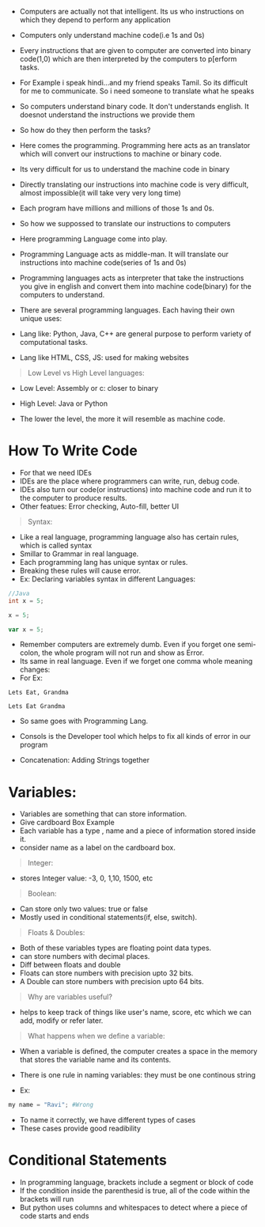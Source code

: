 - Computers are actually not that intelligent. Its us who instructions on which they depend to perform any application
- Computers only understand machine code(i.e 1s and 0s)
- Every instructions that are given to computer are converted into binary code(1,0) which are then interpreted by the computers to p[erform tasks.

- For Example i speak hindi...and my friend speaks Tamil. So its difficult for me to communicate. So i need someone to translate what he speaks
- So computers understand binary code. It don't understands english. It doesnot understand the instructions we provide them
- So how do they then perform the tasks?
- Here comes the programming. Programming here acts as an translator which will convert our instructions to machine or binary code.

- Its very difficult for us to understand the machine code in binary
- Directly translating our instructions into machine code is very difficult, almost impossible(it will take very very long time)
- Each program have millions and millions of those 1s and 0s.
- So how we suppossed to translate our instructions to computers
- Here programming Language come into play.
- Programming Language acts as middle-man. It will translate our instructions into machine code(series of 1s and 0s)
- Programming languages acts as interpreter that take the instructions you give in english and convert them into machine code(binary) for the computers to understand.
- There are several programming languages. Each having their own unique uses:
- Lang like: Python, Java, C++ are general purpose to perform variety of computational tasks.
- Lang like HTML, CSS, JS: used for making websites

> Low Level vs High Level languages:

- Low Level: Assembly or c: closer to binary
- High Level: Java or Python

- The lower the level, the more it will resemble as machine code.

# How To Write Code

- For that we need IDEs
- IDEs are the place where programmers can write, run, debug code.
- IDEs also turn our code(or instructions) into machine code and run it to the computer to produce results.
- Other featues: Error checking, Auto-fill, better UI

> Syntax:

- Like a real language, programming language also has certain rules, which is called syntax
- Smillar to Grammar in real language.
- Each programming lang has unique syntax or rules.
- Breaking these rules will cause error.
- Ex: Declaring variables syntax in different Languages:

```java
//Java
int x = 5;
```

```py
x = 5;
```

```js
var x = 5;
```

- Remember computers are extremely dumb. Even if you forget one semi-colon, the whole program will not run and show as Error.
- Its same in real language. Even if we forget one comma whole meaning changes:
- For Ex:

```
Lets Eat, Grandma
```

```
Lets Eat Grandma
```

- So same goes with Programming Lang.

- Consols is the Developer tool which helps to fix all kinds of error in our program
- Concatenation: Adding Strings together

# Variables:

- Variables are something that can store information.
- Give cardboard Box Example
- Each variable has a type , name and a piece of information stored inside it.
- consider name as a label on the cardboard box.

> Integer:

- stores Integer value: -3, 0, 1,10, 1500, etc

> Boolean:

- Can store only two values: true or false
- Mostly used in conditional statements(if, else, switch).

> Floats & Doubles:

- Both of these variables types are floating point data types.
- can store numbers with decimal places.
- Diff between floats and double
- Floats can store numbers with precision upto 32 bits.
- A Double can store numbers with precision upto 64 bits.

> Why are variables useful?

- helps to keep track of things like user's name, score, etc which we can add, modify or refer later.

> What happens when we define a variable:

- When a variable is defined, the computer creates a space in the memory that stores the variable name and its contents.

- There is one rule in naming variables: they must be one continous string
- Ex:

```py
my name = "Ravi"; #Wrong
```

- To name it correctly, we have different types of cases
- These cases provide good readibility

# Conditional Statements

- In programming language, brackets include a segment or block of code
- If the condition inside the parenthesid is true, all of the code within the brackets will run
- But python uses columns and whitespaces to detect where a piece of code starts and ends
